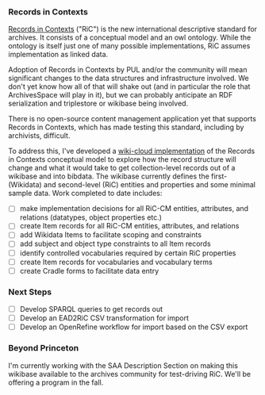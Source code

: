 ### Records in Contexts

[Records in Contexts](https://www.ica.org/ica-network/expert-groups/egad/records-in-contexts-ric/]) ("RiC") is the new international descriptive standard for archives. It consists of a conceptual model and an owl ontology. 
While the ontology is itself just one of many possible implementations, RiC assumes implementation as linked data.

Adoption of Records in Contexts by PUL and/or the community will mean significant changes to the data structures and infrastructure involved. 
We don't yet know how all of that will shake out (and in particular the role that ArchivesSpace will play in it), but we can probably anticipate an 
RDF serialization and triplestore or wikibase being involved.

There is no open-source content management application yet that supports Records in Contexts, which has made testing this standard, including by archivists, difficult. 

To address this, I've developed a [wiki-cloud implementation](https://recordsincontexts.wikibase.cloud/wiki/Main_Page) of the 
Records in Contexts conceptual model to explore how the record structure will change and what it would take to get collection-level records out of a 
wikibase and into bibdata. The wikibase currently defines the first- (Wikidata) and second-level (RiC) entities and properties and some minimal sample data. Work completed to date includes:

- [ ] make implementation decisions for all RiC-CM entities, attributes, and relations (datatypes, object properties etc.)
- [ ] create Item records for all RiC-CM entities, attributes, and relations
- [ ] add Wikidata Items to facilitate scoping and constraints
- [ ] add subject and object type constraints to all Item records
- [ ] identify controlled vocabularies required by certain RiC properties
- [ ] create Item records for vocabularies and vocabulary terms
- [ ] create Cradle forms to facilitate data entry

### Next Steps

- [ ] Develop SPARQL queries to get records out
- [ ] Develop an EAD2RiC CSV transformation for import
- [ ] Develop an OpenRefine workflow for import based on the CSV export

### Beyond Princeton

I'm currently working with the SAA Description Section on making this wikibase available to the archives community for test-driving RiC. 
We'll be offering a program in the fall.
